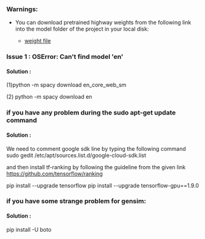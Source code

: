 ### Warnings: 

- You can download pretrained highway weights from the following link into the model folder of the project in your local disk:
  
  * [weight file](https://s3-us-west-2.amazonaws.com/allennlp/models/elmo/2x4096_512_2048cnn_2xhighway/elmo_2x4096_512_2048cnn_2xhighway_weights.hdf5)
  

### Issue 1 : OSError: Can't find model 'en'

#### Solution : 

(1)python -m spacy download en_core_web_sm

(2) python -m spacy download en

### if you have any problem during the sudo apt-get update command

#### Solution :
We need to comment google sdk line by typing the following command
sudo gedit /etc/apt/sources.list.d/google-cloud-sdk.list

and then 
install tf-ranking by following the guideline from the given link
https://github.com/tensorflow/ranking

pip install --upgrade tensorflow
pip install --upgrade tensorflow-gpu==1.9.0

### if you have some strange problem for gensim:
#### Solution :
pip install -U boto
